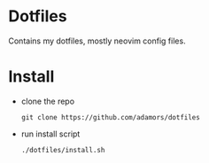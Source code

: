 Dotfiles
=======

Contains my dotfiles, mostly neovim config files.

Install
======

* clone the repo

    `git clone https://github.com/adamors/dotfiles`

* run install script

    `./dotfiles/install.sh`
